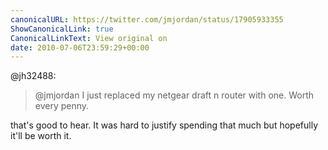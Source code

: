 ```yaml
---
canonicalURL: https://twitter.com/jmjordan/status/17905933355
ShowCanonicalLink: true
CanonicalLinkText: View original on
date: 2010-07-06T23:59:29+00:00
---
```

@jh32488:

> @jmjordan I just replaced my netgear draft n router with one. Worth every penny.

that's good to hear. It was hard to justify spending that much but hopefully it'll be worth it.